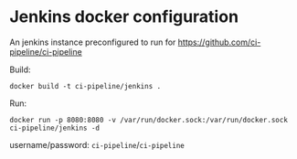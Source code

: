 # Jenkins docker configuration

An jenkins instance preconfigured to run for https://github.com/ci-pipeline/ci-pipeline

Build:
```
docker build -t ci-pipeline/jenkins . 
```

Run:
```
docker run -p 8080:8080 -v /var/run/docker.sock:/var/run/docker.sock  ci-pipeline/jenkins -d
```

username/password: `ci-pipeline`/`ci-pipeline`
